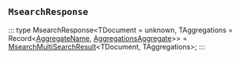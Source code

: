 ## `MsearchResponse`
:::
type MsearchResponse<TDocument = unknown, TAggregations = Record<[AggregateName](./AggregateName.md), [AggregationsAggregate](./AggregationsAggregate.md)>> = [MsearchMultiSearchResult](./MsearchMultiSearchResult.md)<TDocument, TAggregations>;
:::
